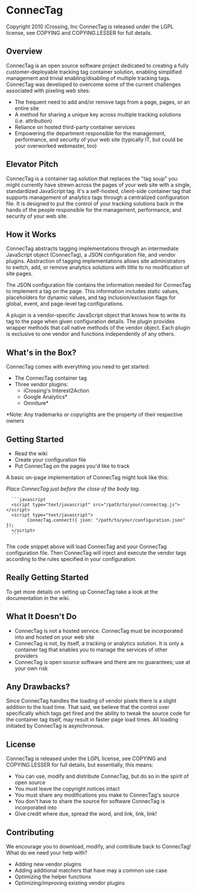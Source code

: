 ConnecTag
=============

Copyright 2010 iCrossing, Inc
ConnecTag is released under the LGPL license, see COPYING and COPYING.LESSER for full details.

Overview
--------

ConnecTag is an open source software project dedicated to creating a fully customer-deployable tracking tag container solution, enabling simplified management and trivial enabling/disabling of multiple tracking tags. ConnecTag was developed to overcome some of the current challenges associated with pixeling web sites:

- The frequent need to add and/or remove tags from a page, pages, or an entire site
- A method for sharing a unique key across multiple tracking solutions (i.e. attribution)
- Reliance on hosted third-party container services
- Empowering the department responsible for the management, performance, and security of your web site (typically IT, but could be your overworked webmaster, too)

Elevator Pitch
--------------

ConnecTag is a container tag solution that replaces the "tag soup" you might currently have strewn across the pages of your web site with a single, standardized JavaScript tag. It's a self-hosted, client-side container tag that supports management of analytics tags through a centralized configuration file. It is designed to put the control of your tracking solutions back in the hands of the people responsible for the management, performance, and security of your web site.

How it Works
------------

ConnecTag abstracts tagging implementations through an intermediate JavaScript object (ConnecTag), a JSON configuration file, and vendor plugins. Abstraction of tagging implementations allows site administrators to switch, add, or remove analytics solutions with little to no modification of site pages.

The JSON configuration file contains the information needed for ConnecTag to implement a tag on the page. This information includes static values, placeholders for dynamic values, and tag inclusion/exclusion flags for global, event, and page-level tag configurations.

A plugin is a vendor-specific JavaScript object that knows how to write its tag to the page when given configuration details. The plugin provides wrapper methods that call native methods of the vendor object. Each plugin is exclusive to one vendor and functions independently of any others.

What's in the Box?
------------------

ConnecTag comes with everything you need to get started:

   - The ConnecTag container tag
   - Three vendor plugins:
      - iCrossing's Interest2Action
      - Google Analytics\*
      - Omniture\*

\*Note: Any trademarks or copyrights are the property of their respective owners

Getting Started
---------------

- Read the wiki
- Create your configuration file
- Put ConnecTag on the pages you'd like to track

A basic on-page implementation of ConnecTag might look like this:

_Place ConnecTag just before the close of the body tag._

      ```javascript
      <script type="text/javascript" src="/path/to/your/connectag.js"></script>
      <script type="text/javascript">
            ConnecTag.connect({ json: "/path/to/your/configuration.json" });
      </script>
      ```

The code snippet above will load ConnecTag and your ConnecTag configuration file. Then ConnecTag will inject and execute the vendor tags according to the rules specified in your configuration.

Really Getting Started
----------------------

To get more details on setting up ConnecTag take a look at the documentation in the wiki.

What It Doesn't Do
------------------

- ConnecTag is not a hosted service. ConnecTag must be incorporated into and hosted on your web site
- ConnecTag is not, by itself, a tracking or analytics solution. It is only a container tag that enables you to manage the services of other providers
- ConnecTag is open source software and there are no guarantees; use at your own risk

Any Drawbacks?
--------------

Since ConnecTag handles the loading of vendor pixels there is a slight addition to the load time. That said, we believe that the control over specifically which tags get fired and the ability to tweak the source code for the container tag itself, may result in faster page load times. All loading initiated by ConnecTag is asynchronous.

License
-------

ConnecTag is released under the LGPL license, see COPYING and COPYING.LESSER for full details, but essentially, this means:

- You can use, modify and distribute ConnecTag, but do so in the spirit of open source
- You must leave the copyright notices intact
- You must share any modifications you make to ConnecTag's source
- You don't have to share the source for software ConnecTag is incorporated into
- Give credit where due, spread the word, and link, link, link!

Contributing
------------

We encourage you to download, modify, and contribute back to ConnecTag\! What do we need your help with?

- Adding new vendor plugins
- Adding additional matchers that have may a common use case
- Optimizing the helper functions
- Optimizing/improving existing vendor plugins
